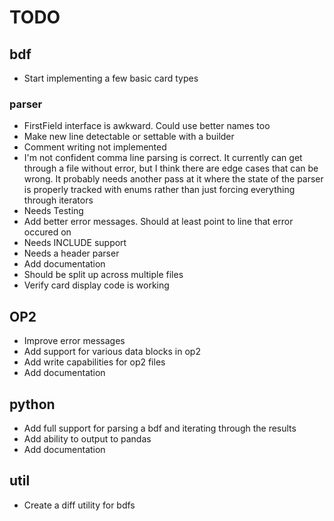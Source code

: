 # TODO

## bdf

- Start implementing a few basic card types

### parser

- FirstField interface is awkward. Could use better names too
- Make new line detectable or settable with a builder
- Comment writing not implemented
- I'm not confident comma line parsing is correct. It currently can get through
  a file without error, but I think there are edge cases that can be wrong. It
  probably needs another pass at it where the state of the parser is properly
  tracked with enums rather than just forcing everything through iterators
- Needs Testing
- Add better error messages. Should at least point to line that error occured on
- Needs INCLUDE support
- Needs a header parser
- Add documentation
- Should be split up across multiple files
- Verify card display code is working

## OP2

- Improve error messages
- Add support for various data blocks in op2
- Add write capabilities for op2 files
- Add documentation

## python

- Add full support for parsing a bdf and iterating through the results
- Add ability to output to pandas
- Add documentation

## util

- Create a diff utility for bdfs
